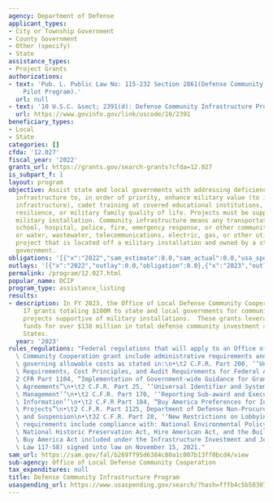 ```yaml
---
agency: Department of Defense
applicant_types:
- City or Township Government
- County Government
- Other (specify)
- State
assistance_types:
- Project Grants
authorizations:
- text: 'Pub. L. Public Law No: 115-232 Section 2861(Defense Community Infrastructure
    Pilot Program).'
  url: null
- text: '10 U.S.C. &sect; 2391(d): Defense Community Infrastructure Program.'
  url: https://www.govinfo.gov/link/uscode/10/2391
beneficiary_types:
- Local
- State
categories: []
cfda: '12.027'
fiscal_year: '2022'
grants_url: https://grants.gov/search-grants?cfda=12.027
is_subpart_f: 1
layout: program
objective: Assist state and local governments with addressing deficiencies in community
  infrastructure to, in order of priority, enhance military value (to include critical
  infrastructure), cadet training at covered educational institutions, installation
  resilience, or military family quality of life. Projects must be supportive of a
  military installation. Community infrastructure means any transportation project;
  school, hospital, police, fire, emergency response, or other community support facility;
  or water, wastewater, telecommunications, electric, gas, or other utility infrastructure
  project that is located off a military installation and owned by a state or local
  government.
obligations: '[{"x":"2022","sam_estimate":0.0,"sam_actual":0.0,"usa_spending_actual":0.0},{"x":"2023","sam_estimate":0.0,"sam_actual":100000000.0,"usa_spending_actual":0.0},{"x":"2024","sam_estimate":75000000.0,"sam_actual":0.0,"usa_spending_actual":57217207.0}]'
outlays: '[{"x":"2022","outlay":0.0,"obligation":0.0},{"x":"2023","outlay":0.0,"obligation":0.0},{"x":"2024","outlay":0.0,"obligation":57217207.0}]'
permalink: /program/12.027.html
popular_name: DCIP
program_type: assistance_listing
results:
- description: In FY 2023, the Office of Local Defense Community Cooperation awarded
    17 grants totaling $100M to state and local governments for community infrastructure
    projects supportive of military installations.  These grants leveraged additional
    funds for over $138 million in total defense community investment across the United
    States.
  year: '2023'
rules_regulations: "Federal regulations that will apply to an Office of Local Defense\
  \ Community Cooperation grant include administrative requirements and provisions\
  \ governing allowable costs as stated in:\n•\t2 C.F.R. Part 200, ‘‘Uniform Administrative\
  \ Requirements, Cost Principles, and Audit Requirements for Federal Awards’’\n•\t\
  2 CFR Part 1104, “Implementation of Government-wide Guidance for Grants and Cooperative\
  \ Agreements”\n•\t2 C.F.R. Part 25, ‘‘Universal Identifier and System for Award\
  \ Management’’\n•\t2 C.F.R. Part 170, ‘‘Reporting Sub-award and Executive Compensation\
  \ Information’’\n•\t2 C.F.R Part 184, “Buy America Preferences for Infrastructure\
  \ Projects”\n•\t2 C.F.R. Part 1125, Department of Defense Non-Procurement Debarment\
  \ and Suspension\n•\t32 C.F.R. Part 28, ‘‘New Restrictions on Lobbying’’\n•\tAdditional\
  \ requirements include compliance with: National Environmental Policy Act (NEPA),\
  \ National Historic Preservation Act, Hire American Act, and the Build America,\
  \ Buy America Act included under the Infrastructure Investment and Jobs Act (Public\
  \ Law 117-58) signed into law on November 15, 2021."
sam_url: https://sam.gov/fal/b269ff95d6384c80a1c007b13ff0bcd4/view
sub-agency: Office of Local Defense Community Cooperation
tax_expenditures: null
title: Defense Community Infrastructure Program
usaspending_url: https://www.usaspending.gov/search/?hash=fffb4c5b583075312c4015f89bc5d51c
---
```

